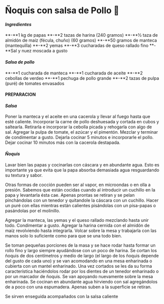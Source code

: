 # **Ñoquis con salsa de Pollo**  :chicken: 

#### **_Ingredientes_**

**-**1 kg de papas
**-**2 tazas de harina (240 gramos)
**-**½ taza de almidón de maíz (fécula, chuño) (60 gramos)
**-**50 gramos de manteca (mantequilla)
**-**2 yemas
**-**3 cucharadas de queso rallado fino
**-**Sal y nuez moscada a gusto

#### **_Salsa de pollo_**

**-**1 cucharada de manteca
**-**1 cucharada de aceite
**-**2 cebollas de verdeo
**-**1 pechuga de pollo grande
**-**2 tazas de pulpa (puré) de tomates envasados

#### **PREPARACION**

#### **_Salsa_**

Poner la manteca y el aceite en una cacerola y llevar al fuego hasta que esté caliente.
Incorporar la carne de pollo deshuesada y cortada en cubos y saltearla.
Retirarla e incorporar la cebolla picada y rehogarla con algo de sal.
Agregar la pulpa de tomate, el azúcar y el pimentón. Mezclar y terminar de condimentar a gusto. Dejarla cocinar 5 minutos e incorporarle el pollo. Dejar cocinar 10 minutos más con la cacerola destapada.

#### **_Ñoquis_**

Lavar bien las papas y cocinarlas con cáscara y en abundante agua.
Esto es importante ya que evita que la papa absorba demasiada agua resguardando su textura y sabor.

Otras formas de cocción pueden ser al vapor, en microondas o en olla a presión.
Sabemos que están cocidas cuando al introducir un cuchillo en la papa y levantarla ésta cae.
Apenas prontas se retiran y se pelan pinchándolas con un tenedor y quitandole la cáscara con un cuchillo.
Hacer un puré con ellas mientras están calientes pisándolas con un pisa-papas o pasándolas por el molinillo.

Agregar la manteca, las yemas y el queso rallado mezclando hasta unir todo.
Condimentar a gusto. Agregar la harina cernida con el almidón de maíz revolviendo hasta integrarla.
Volcar sobre la mesa y trabajarla con las manos solo lo suficiente como para que se una todo bien.

Se toman pequeñas porciones de la masa y se hace rodar hasta formar un rollo fino y largo siempre ayudándose con un poco de harina.
Se cortan los ñoquis de dos centímetros y medio de largo (el largo de los ñoquis depende del gusto de cada uno) y se van acomodando en una mesa enharinada o cubierta con un mantel enharinado.
Una vez cortados se les da su forma característica haciéndolos rodar por los dientes de un tenedor enharinado o por un marcador de ñoquis.
Se van apoyando nuevamente sobre la mesa enharinada. Se cocinan en abundante agua hirviendo con sal agregándolos de a poco con una espumadera.
Apenas suben a la superficie se retiran.

Se sirven enseguida acompañados con la salsa caliente